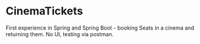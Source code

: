 # CinemaTickets
First experience in Spring and Spring Boot - booking Seats in a cinema and returning them. No UI, testing via postman.
